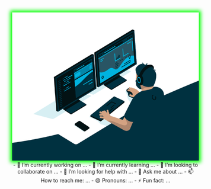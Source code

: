 <p align="center">
  <img src="code.gif" alt="Alt Text" style="width:100%;height:400px; box-shadow: 0 0 10px 5px #00ff00;">
  <a>
 - 🔭 I’m currently working on ...
- 🌱 I’m currently learning ...
- 👯 I’m looking to collaborate on ...
- 🤔 I’m looking for help with ...
- 💬 Ask me about ...
- 📫 How to reach me: ...
- 😄 Pronouns: ...
- ⚡ Fun fact: ... 
  </a>
</p>


